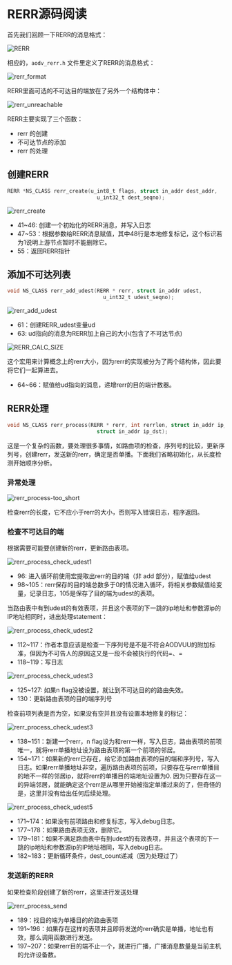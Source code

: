 # RERR源码阅读

首先我们回顾一下RERR的消息格式：

![RERR](./img/RERR.png)

相应的，`aodv_rerr.h` 文件里定义了RERR的消息格式：

![rerr_format](./img/rerr_format.png)

RERR里面可选的不可达目的端放在了另外一个结构体中：

![rerr_unreachable](./img/rerr_unreachable.png)

RERR主要实现了三个函数：

- rerr 的创建
- 不可达节点的添加
- rerr 的处理

## 创建RERR

```c
RERR *NS_CLASS rerr_create(u_int8_t flags, struct in_addr dest_addr,
                             u_int32_t dest_seqno);
```

![rerr_create](./img/rerr_create.png)

- 41~46: 创建一个初始化的RERR消息，并写入日志
- 47~53：根据参数给RERR消息赋值，其中48行是本地修复标记，这个标识若为1说明上游节点暂时不能删除它。
- 55：返回RERR指针



## 添加不可达列表

```c
void NS_CLASS rerr_add_udest(RERR * rerr, struct in_addr udest,
                               u_int32_t udest_seqno);
```

![rerr_add_udest](./img/rerr_add_udest.png)

- 61：创建RERR_udest变量ud
- 63: ud指向的消息为RERR加上自己的大小(包含了不可达节点)

![RERR_CALC_SIZE](./IMG/RERR_CALC_SIZE.PNG)

这个宏用来计算概念上的rerr大小，因为rerr的实现被分为了两个结构体，因此要将它们一起算进去。

- 64~66：赋值给ud指向的消息，递增rerr的目的端计数器。



## RERR处理

```c
void NS_CLASS rerr_process(RERR * rerr, int rerrlen, struct in_addr ip_src,
                             struct in_addr ip_dst);
```

这是一个复杂的函数，要处理很多事情，如路由项的检查，序列号的比较，更新序列号，创建rerr，发送新的rerr，确定是否单播。下面我们省略初始化，从长度检测开始顺序分析。

### 异常处理

![rerr_process-too_short](./img/rerr_process-too_short.png)

检查rerr的长度，它不应小于rerr的大小，否则写入错误日志，程序返回。

### 检查不可达目的端

根据需要可能要创建新的rerr，更新路由表项。

![rerr_process_check_udest1](./img/rerr_process_check_udest1.png)

- 96: 进入循环前使用宏提取出rerr的目的端（非 add 部分），赋值给udest
- 98~105：rerr保存的目的端总数多于0的情况进入循环，将相关参数赋值给变量，记录日志，105是保存了目的端为udest的表项。

当路由表中有到udest的有效表项，并且这个表项的下一跳的ip地址和参数源ip的IP地址相同时，进出处理statement：

![rerr_process_check_udest2](./img/rerr_process_check_udest2.png)

- 112~117：作者本意应该是检查一下序列号是不是不符合AODVUU的附加标准，但因为不可告人的原因这又是一段不会被执行的代码=、=
- 118~119：写日志

![rerr_process_check_udest3](./img/rerr_process_check_udest3.png)

- 125~127: 如果n flag没被设置，就让到不可达目的的路由失效。
- 130：更新路由表项的目的端序列号

检查前项列表是否为空，如果没有空并且没有设置本地修复的标记：

![rerr_process_check_udest3](./img/rerr_process_check_udest4.png)

- 138~151：新建一个rerr，n flag设为和rerr一样，写入日志，路由表项的前项唯一，就将rerr单播地址设为路由表项的第一个前项的邻居。
- 154~171：如果新的rerr已存在，给它添加路由表项的目的端和序列号，写入日志。如果rerr单播地址非空，遍历路由表项的前项，只要存在与rerr单播目的地不一样的邻居ip，就将rerr的单播目的端地址设置为0. 因为只要存在这一的异端邻居，就能确定这个rerr是从哪里开始被指定单播过来的了，但奇怪的是，这里并没有给出任何后续处理。

![rerr_process_check_udest5](./img/rerr_process_check_udest5.png)

- 171~174：如果没有前项路由和修复标志，写入debug日志。
- 177~178：如果路由表项无效，删除它。
- 179~181：如果不满足路由表中有到udest的有效表项，并且这个表项的下一跳的ip地址和参数源ip的IP地址相同，写入debug日志。
- 182~183：更新循环条件，dest_count递减（因为处理过了）

### 发送新的RERR

如果检查阶段创建了新的rerr，这里进行发送处理

![rerr_process_send](./img/rerr_process_send.png)

- 189：找目的端为单播目的的路由表项
- 191~196：如果存在这样的表项并且即将发送的rerr确实是单播，地址也有效，那么调用函数进行发送。
- 197~207：如果rerr目的端不止一个，就进行广播，广播消息数量是当前主机的允许设备数。